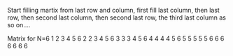 Start filling martix from last row and column,
first fill last column, then last row, then second last column, then second last row, the third last column as so on....

Matrix for N=6
1 2 3 4 5 6
2 2 3 4 5 6
3 3 3 4 5 6
4 4 4 4 5 6
5 5 5 5 5 6
6 6 6 6 6 6